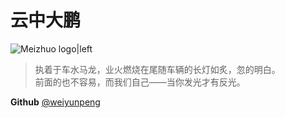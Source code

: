 云中大鹏
===
![Meizhuo logo|left](__IMG__/favicon.ico)

>执着于车水马龙，业火燃烧在尾随车辆的长灯如炙，忽的明白。  
>前面的也不容易，而我们自己——当你发光才有反光。


**Github** [@weiyunpeng](https://github.com/weiyunpeng)